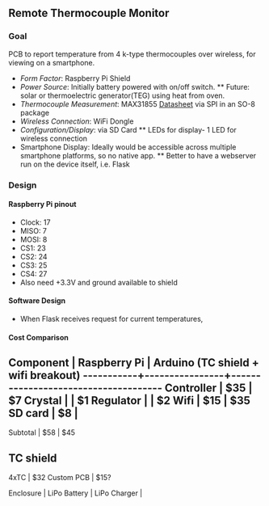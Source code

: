## Remote Thermocouple Monitor


### Goal 
PCB to report temperature from 4 k-type thermocouples over wireless, for viewing on a smartphone. 
* _Form Factor_: Raspberry Pi Shield
* _Power Source_: Initially battery powered with on/off switch. 
** Future: solar or thermoelectric generator(TEG) using heat from oven.
* _Thermocouple Measurement_: MAX31855 [Datasheet](http://datasheets.maximintegrated.com/en/ds/MAX31855.pdf) via SPI in an SO-8 package
* _Wireless Connection_: WiFi Dongle
* _Configuration/Display_: via SD Card 
** LEDs for display- 1 LED for wireless connection
* Smartphone Display: Ideally would be accessible across multiple smartphone platforms, so no native app. 
** Better to have a webserver run on the device itself, i.e. Flask

### Design
#### Raspberry Pi pinout
* Clock: 17
* MISO: 7
* MOSI: 8 
* CS1: 23
* CS2: 24
* CS3: 25
* CS4: 27
* Also need +3.3V and ground available to shield
 
#### Software Design
* When Flask receives request for current temperatures, 



#### Cost Comparison
Component  |  Raspberry Pi  | Arduino (TC shield + wifi breakout)
-----------+----------------+-------------------------------------
Controller |   $35          |    $7
Crystal    |                |    $1
Regulator  |                |    $2
Wifi       |   $15          |    $35
SD card    |   $8           |    
------------------------------------------------------------------
Subtotal   |   $58          |    $45

TC shield
------------
4xTC       |              $32
Custom PCB |              $15?
 

Enclosure    |
LiPo Battery | 
LiPo Charger |
